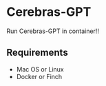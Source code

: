 # Cerebras-GPT

Run Cerebras-GPT in container!!

## Requirements

- Mac OS or Linux
- Docker or Finch
